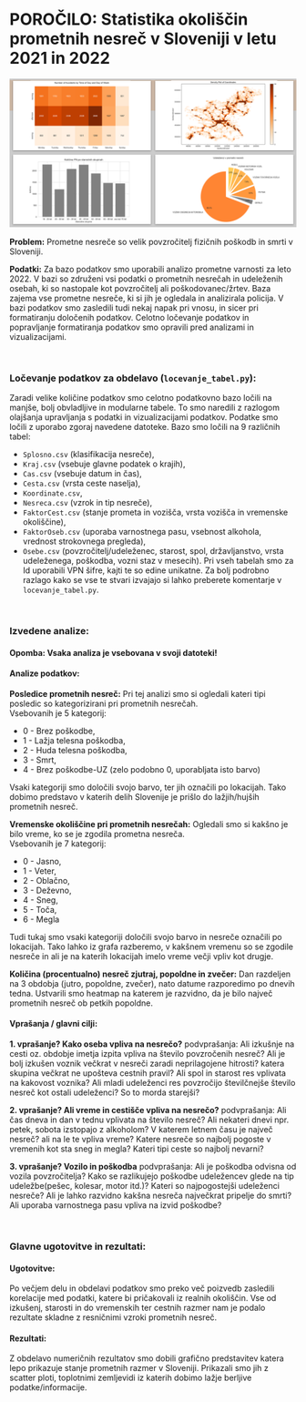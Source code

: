 # POROČILO: Statistika okoliščin prometnih nesreč v Sloveniji v letu 2021 in 2022
![alt text](https://github.com/TilenS2002/PR22NPJINBMCTS/blob/main/image.png)

**Problem:** Prometne nesreče so velik povzročitelj fizičnih poškodb in smrti v Sloveniji.

**Podatki:** Za bazo podatkov smo uporabili analizo prometne varnosti za leto 2022. V bazi so združeni vsi podatki o prometnih nesrečah in udeleženih osebah, ki so nastopale kot povzročitelj ali poškodovanec/žrtev. Baza zajema vse prometne nesreče, ki si jih je ogledala in analizirala policija. V bazi podatkov smo zasledili tudi nekaj napak pri vnosu, in sicer pri formatiranju določenih podatkov. Celotno ločevanje podatkov in popravljanje formatiranja podatkov smo opravili pred analizami in vizualizacijami.

<br/>

### Ločevanje podatkov za obdelavo (`locevanje_tabel.py`):
Zaradi velike količine podatkov smo celotno podatkovno bazo ločili na manjše, bolj obvladljive in modularne tabele. To smo naredili z razlogom olajšanja upravljanja s podatki in vizualizacijami podatkov. Podatke smo ločili z uporabo zgoraj navedene datoteke. Bazo smo ločili na 9 različnih tabel: 
- `Splosno.csv` (klasifikacija nesreče),  
- `Kraj.csv` (vsebuje glavne podatek o krajih), 
- `Cas.csv` (vsebuje datum in čas), 
- `Cesta.csv` (vrsta ceste naselja), 
- `Koordinate.csv`, 
- `Nesreca.csv` (vzrok in tip nesreče), 
- `FaktorCest.csv` (stanje prometa in vozišča, vrsta vozišča in vremenske okoliščine), 
- `FaktorOseb.csv` (uporaba varnostnega pasu, vsebnost alkohola, vrednost strokovnega pregleda),
- `Osebe.csv` (povzročitelj/udeleženec, starost, spol, državljanstvo, vrsta udeleženega, poškodba, vozni staz v mesecih). 
Pri vseh tabelah smo za Id uporabili VPN šifre, kajti te so edine unikatne.
Za bolj podrobno razlago kako se vse te stvari izvajajo si lahko preberete komentarje v `locevanje_tabel.py`.

<br/>

### Izvedene analize:

#### Opomba: Vsaka analiza je vsebovana v svoji datoteki!

#### Analize podatkov:

<!-- pogledu kaj so tipi posledic pri pn, določu barve, pobarvu lokacije tiste barve kukr je tip posledic -->
**Posledice prometnih nesreč:** Pri tej analizi smo si ogledali kateri tipi posledic so kategorizirani pri prometnih nesrečah.  
Vsebovanih je 5 kategorij: 
- 0 - Brez poškodbe, 
- 1 - Lažja telesna poškodba, 
- 2 - Huda telesna poškodba, 
- 3 - Smrt, 
- 4 - Brez poškodbe-UZ (zelo podobno 0, uporabljata isto barvo)  

Vsaki kategoriji smo določili svojo barvo, ter jih označili po lokacijah. Tako dobimo predstavo v katerih delih Slovenije je prišlo do lažjih/hujših prometnih nesreč.


**Vremenske okoliščine pri prometnih nesrečah:** Ogledali smo si kakšno je bilo vreme, ko se je zgodila prometna nesreča.  
Vsebovanih je 7 kategorij: 
- 0 - Jasno, 
- 1 - Veter, 
- 2 - Oblačno, 
- 3 - Deževno, 
- 4 - Sneg, 
- 5 - Toča, 
- 6 - Megla  

Tudi tukaj smo vsaki kategoriji določili svojo barvo in nesreče označili po lokacijah. Tako lahko iz grafa razberemo, v kakšnem vremenu so se zgodile nesreče in ali je na katerih lokacijah imelo vreme večji vpliv kot drugje.

<!--  -->
**Količina (procentualno) nesreč zjutraj, popoldne in zvečer:**
Dan razdeljen na 3 obdobja (jutro, popoldne, zvečer), nato datume razporedimo po dnevih tedna. Ustvarili smo heatmap na katerem je razvidno, da je bilo največ prometnih nesreč ob petkih popoldne.


#### Vprašanja / glavni cilji:

**1. vprašanje? Kako oseba vpliva na nesrečo?**
podvprašanja:
Ali izkušnje na cesti oz. obdobje imetja izpita vpliva na število povzročenih nesreč?
Ali je bolj izkušen voznik večkrat v nesreči zaradi neprilagojene hitrosti? katera skupina večkrat ne upošteva cestnih pravil?
Ali spol in starost res vplivata na kakovost voznika?
Ali mladi udeleženci res povzročijo številčnejše število nesreč kot ostali udeleženci? So to morda starejši?


**2. vprašanje? Ali vreme in cestišče vpliva na nesrečo?**
podvprašanja:
Ali čas dneva in dan v tednu vplivata na število nesreč? Ali nekateri dnevi npr. petek, sobota izstopajo z alkoholom?
V katerem letnem času je največ nesreč? ali na le te vpliva vreme?
Katere nesreče so najbolj pogoste v vremenih kot sta sneg in megla?
Kateri tipi ceste so najbolj nevarni?


**3. vprašanje? Vozilo in poškodba**
podvprašanja:
Ali je poškodba odvisna od vozila povzročitelja?
Kako se razlikujejo poškodbe udeležencev glede na tip udeležbe(pešec, kolesar, motor itd.)?
Kateri so najpogostejši udeleženci nesreče?
Ali je lahko razvidno kakšna nesreča največkrat pripelje do smrti?
Ali uporaba varnostnega pasu vpliva na izvid poškodbe?

<br/>

### Glavne ugotovitve in rezultati:

#### Ugotovitve:
Po večjem delu in obdelavi podatkov smo preko več poizvedb zasledili korelacije med podatki, katere bi pričakovali
iz realnih okoliščin. Vse od izkušenj, starosti in do vremenskih ter cestnih razmer nam je podalo rezultate skladne 
z resničnimi vzroki prometnih nesreč.

#### Rezultati:
Z obdelavo numeričnih rezultatov smo dobili grafično predstavitev katera lepo prikazuje stanje prometnih razmer v Sloveniji. Prikazali smo jih z scatter ploti, toplotnimi zemljevidi iz katerih dobimo lažje berljive podatke/informacije.
